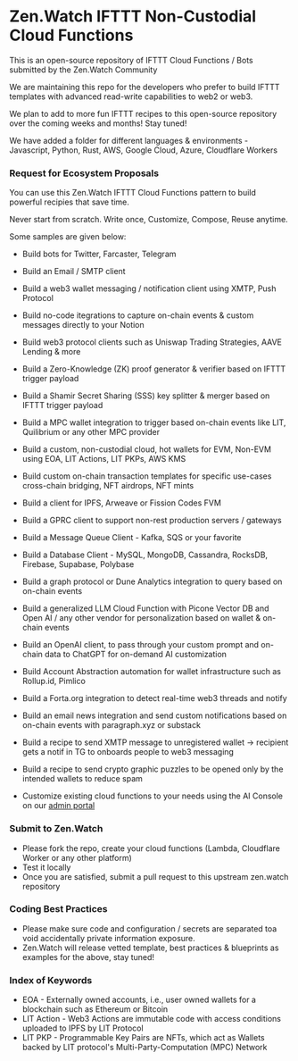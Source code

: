 # Zen.Watch IFTTT Non-Custodial Cloud Functions
This is an open-source repository of IFTTT Cloud Functions / Bots submitted by the Zen.Watch Community

We are maintaining this repo for the developers who prefer to build IFTTT templates with advanced read-write capabilities to web2 or web3.

We plan to add to more fun IFTTT recipes to this open-source repository over the coming weeks and months! Stay tuned!

We have added a folder for different languages & environments - Javascript, Python, Rust, AWS, Google Cloud, Azure, Cloudflare Workers

### Request for Ecosystem Proposals
You can use this Zen.Watch IFTTT Cloud Functions pattern to build powerful recipies that save time. 

Never start from scratch. Write once, Customize, Compose, Reuse anytime.

Some samples are given below: 

- Build bots for Twitter, Farcaster, Telegram
- Build an Email / SMTP client 
- Build a web3 wallet messaging / notification client using XMTP, Push Protocol
- Build no-code itegrations to capture on-chain events & custom messages directly to your Notion
- Build web3 protocol clients such as Uniswap Trading Strategies, AAVE Lending & more
- Build a Zero-Knowledge (ZK) proof generator & verifier based on IFTTT trigger payload
- Build a Shamir Secret Sharing (SSS) key splitter & merger based on IFTTT trigger payload
- Build a MPC wallet integration to trigger based on-chain events like LIT, Quilibrium or any other MPC provider
- Build a custom, non-custodial cloud, hot wallets for EVM, Non-EVM using EOA, LIT Actions, LIT PKPs, AWS KMS
- Build custom on-chain transaction templates for specific use-cases cross-chain bridging, NFT airdrops, NFT mints
- Build a client for IPFS, Arweave or Fission Codes FVM
- Build a GPRC client to support non-rest production servers / gateways
- Build a Message Queue Client - Kafka, SQS or your favorite
- Build a Database Client - MySQL, MongoDB, Cassandra, RocksDB, Firebase, Supabase, Polybase 
- Build a graph protocol or Dune Analytics integration to query based on on-chain events
- Build a generalized LLM Cloud Function with Picone Vector DB and Open AI / any other vendor for personalization based on wallet & on-chain events
- Build an OpenAI client, to pass through your custom prompt and on-chain data to ChatGPT for on-demand AI customization
- Build Account Abstraction automation for wallet infrastructure such as Rollup.id, Pimlico
- Build a Forta.org integration to detect real-time web3 threads and notify 
- Build an email news integration and send custom notifications based on on-chain events with paragraph.xyz or substack
- Build a recipe to send XMTP message to unregistered wallet -> recipient gets a notif in TG to onboards people to web3 messaging 
- Build a recipe to send crypto graphic puzzles to be opened only by the intended wallets to reduce spam

- Customize existing cloud functions to your needs using the AI Console on our [admin portal](https://admin.zen.watch)

### Submit to Zen.Watch
- Please fork the repo, create your cloud functions (Lambda, Cloudflare Worker or any other platform)
- Test it locally
- Once you are satisfied, submit a pull request to this upstream zen.watch repository

### Coding Best Practices
- Please make sure code and configuration / secrets are separated toa void accidentally private information exposure. 
- Zen.Watch will release vetted template, best practices & blueprints as examples for the above, stay tuned!

### Index of Keywords
- EOA - Externally owned accounts, i.e., user owned wallets for a blockchain such as Ethereum or Bitcoin
- LIT Action - Web3 Actions are immutable code with access conditions uploaded to IPFS by LIT Protocol
- LIT PKP - Programmable Key Pairs are NFTs, which act as Wallets backed by LIT protocol's Multi-Party-Computation (MPC) Network
